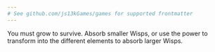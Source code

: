 ```yaml
---
# See github.com/js13kGames/games for supported frontmatter
---
```

You must grow to survive. Absorb smaller Wisps, or use the power to transform into the different elements to absorb larger Wisps.